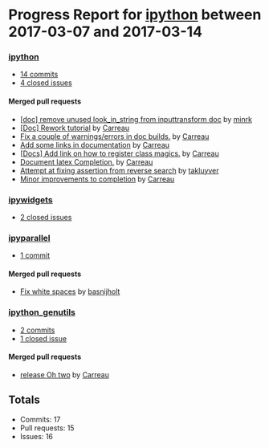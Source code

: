 # Progress Report for [ipython](https://github.com/ipython) between 2017-03-07 and 2017-03-14

### [ipython](https://github.com/ipython/ipython)
-  [14 commits](https://github.com/ipython/ipython/compare/master@%7B1488873600%7D...master@%7B1489474800%7D)
-  [4 closed issues](https://github.com/ipython/ipython/issues?utf8=%E2%9C%93&q=is%3Aissue%20closed%3A2017-03-07..2017-03-14)

#### Merged pull requests
- [[doc] remove unused look_in_string from inputtransform doc](https://github.com/ipython/ipython/pull/10389) by [minrk](https://github.com/minrk)
- [[Doc] Rework tutorial](https://github.com/ipython/ipython/pull/10388) by [Carreau](https://github.com/Carreau)
- [Fix a couple of warnings/errors in doc builds.](https://github.com/ipython/ipython/pull/10387) by [Carreau](https://github.com/Carreau)
- [Add some links in documentation](https://github.com/ipython/ipython/pull/10386) by [Carreau](https://github.com/Carreau)
- [[Docs] Add link on how to register class magics.](https://github.com/ipython/ipython/pull/10385) by [Carreau](https://github.com/Carreau)
- [Document latex Completion.](https://github.com/ipython/ipython/pull/10382) by [Carreau](https://github.com/Carreau)
- [Attempt at fixing assertion from reverse search](https://github.com/ipython/ipython/pull/10371) by [takluyver](https://github.com/takluyver)
- [Minor improvements to completion](https://github.com/ipython/ipython/pull/10350) by [Carreau](https://github.com/Carreau)

### [ipywidgets](https://github.com/ipython/ipywidgets)
-  [2 closed issues](https://github.com/ipython/ipywidgets/issues?utf8=%E2%9C%93&q=is%3Aissue%20closed%3A2017-03-07..2017-03-14)

### [ipyparallel](https://github.com/ipython/ipyparallel)
-  [1 commit](https://github.com/ipython/ipyparallel/compare/master@%7B1488873600%7D...master@%7B1489474800%7D)

#### Merged pull requests
- [Fix white spaces](https://github.com/ipython/ipyparallel/pull/235) by [basnijholt](https://github.com/basnijholt)

### [ipython_genutils](https://github.com/ipython/ipython_genutils)
-  [2 commits](https://github.com/ipython/ipython_genutils/compare/master@%7B1488873600%7D...master@%7B1489474800%7D)
-  [1 closed issue](https://github.com/ipython/ipython_genutils/issues?utf8=%E2%9C%93&q=is%3Aissue%20closed%3A2017-03-07..2017-03-14)

#### Merged pull requests
- [release Oh two](https://github.com/ipython/ipython_genutils/pull/12) by [Carreau](https://github.com/Carreau)

## Totals
- Commits: 17
- Pull requests: 15
- Issues: 16
